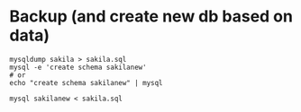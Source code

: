 # Backup (and create new db based on data) 

```
mysqldump sakila > sakila.sql 
mysql -e 'create schema sakilanew'
# or
echo "create schema sakilanew" | mysql 

mysql sakilanew < sakila.sql 


```
